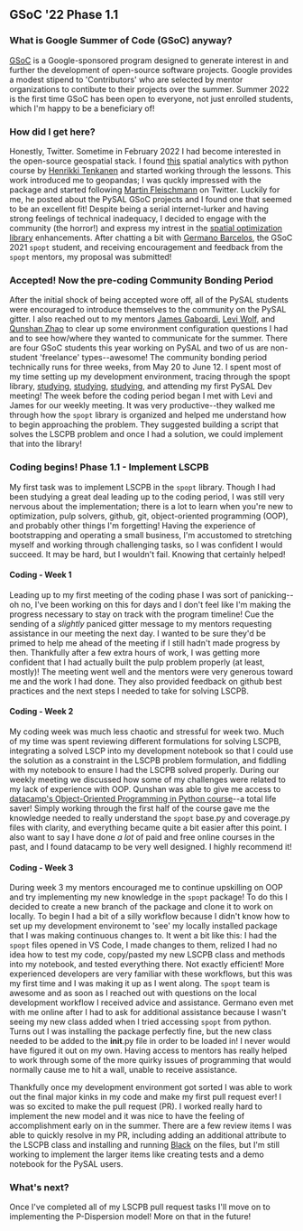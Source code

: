 ## GSoC '22 Phase 1.1

### What is Google Summer of Code (GSoC) anyway?

[GSoC](https://summerofcode.withgoogle.com/) is a Google-sponsored program designed to generate interest in and further the development of open-source software projects. Google provides a modest stipend to 'Contributors' who are selected by mentor organizations to contibute to their projects over the summer. Summer 2022 is the first time GSoC has been open to everyone, not just enrolled students, which I'm happy to be a beneficiary of!

### How did I get here?

Honestly, Twitter. Sometime in February 2022 I had become interested in the open-source geospatial stack. I found [this](https://spatial-analytics.readthedocs.io/en/latest/course-info/introduction.html) spatial analytics with python course by [Henrikki Tenkanen](https://github.com/HTenkanen) and started working through the lessons. This work introduced me to geopandas; I was quckly impressed with the package and started following [Martin Fleischmann](https://github.com/martinfleis) on Twitter. Luckily for me, he posted about the PySAL GSoC projects and I found one that seemed to be an excellent fit! Despite being a serial internet-lurker and having strong feelings of technical inadequacy, I decided to engage with the community (the horror!) and express my intrest in the [spatial optimization library](https://pysal.org/spopt/) enhancements. After chatting a bit with [Germano Barcelos](https://gegen07.github.io/#/), the GSoC 2021 `spopt` student, and receiving encouragement and feedback from the `spopt` mentors, my proposal was submitted! 

### Accepted! Now the pre-coding Community Bonding Period

After the initial shock of being accepted wore off, all of the PySAL students were encouraged to introduce themselves to the community on the PySAL gitter. I also reached out to my mentors [James Gaboardi](https://github.com/jGaboardi), [Levi Wolf](https://github.com/ljwolf), and [Qunshan Zhao](https://github.com/qszhao) to clear up some environment configuration questions I had and to see how/where they wanted to communicate for the summer. There are four GSoC students this year working on PySAL and two of us are non-student 'freelance' types--awesome! The community bonding period technically runs for three weeks, from May 20 to June 12. I spent most of my time setting up my development environment, tracing through the spopt library, [studying](https://link.springer.com/book/10.1007/978-3-319-99846-6), [studying](https://www.wiley.com/en-us/Business+Site+Selection%2C+Location+Analysis+and+GIS-p-9780470191064), [studying](https://link.springer.com/chapter/10.1007/978-3-030-58232-6_7), and attending my first PySAL Dev meeting! The week before the coding period began I met with Levi and James for our weekly meeting. It was very productive--they walked me through how the `spopt` library is organized and helped me understand how to begin approaching the problem. They suggested building a script that solves the LSCPB problem and once I had a solution, we could implement that into the library!

### Coding begins! Phase 1.1 - Implement LSCPB 

My first task was to implement LSCPB in the `spopt` library. Though I had been studying a great deal leading up to the coding period, I was still very nervous about the implementation; there is a lot to learn when you're new to optimization, pulp solvers, github, git, object-oriented programming (OOP), and probably other things I'm forgetting! Having the experience of bootstrapping and operating a small business, I'm accustomed to stretching myself and working through challenging tasks, so I was confident I would succeed. It may be hard, but I wouldn't fail. Knowing that certainly helped! 

#### Coding - Week 1

Leading up to my first meeting of the coding phase I was sort of panicking--oh no, I've been working on this for days and I don't feel like I'm making the progress necessary to stay on track with the program timeline! Cue the sending of a *slightly* paniced gitter message to my mentors requesting assistance in our meeting the next day. I wanted to be sure they'd be primed to help me ahead of the meeting if I still hadn't made progress by then. Thankfully after a few extra hours of work, I was getting more confident that I had actually built the pulp problem properly (at least, mostly)! The meeting went well and the mentors were very generous toward me and the work I had done. They also provided feedback on github best practices and the next steps I needed to take for solving LSCPB. 

#### Coding - Week 2

My coding week was much less chaotic and stressful for week two. Much of my time was spent reviewing different formulations for solving LSCPB, integrating a solved LSCP into my development notebook so that I could use the solution as a constraint in the LSCPB problem formulation, and fiddling with my notebook to ensure I had the LSCPB solved properly. During our weekly meeting we discussed how some of my challenges were related to my lack of experience with OOP. Qunshan was able to give me access to [datacamp's Object-Oriented Programming in Python course](https://app.datacamp.com/learn/courses/object-oriented-programming-in-python)--a total life saver! Simply working through the first half of the course gave me the knowledge needed to really understand the `spopt` base.py and coverage.py files with clarity, and everything became quite a bit easier after this point. I also want to say I have done *a lot* of paid and free online courses in the past, and I found datacamp to be very well designed. I highly recommend it!  

#### Coding - Week 3

During week 3 my mentors encouraged me to continue upskilling on OOP and try implementing my new knowledge in the `spopt` package! To do this I decided to create a new branch of the package and clone it to work on locally. To begin I had a bit of a silly workflow because I didn't know how to set up my development environemt to 'see' my locally installed package that I was making continuous changes to. It went a bit like this: I had the `spopt` files opened in VS Code, I made changes to them, relized I had no idea how to test my code, copy/pasted my new LSCPB class and methods into my notebook, and tested everything there. Not exactly efficient! More experienced developers are very familiar with these workflows, but this was my first time and I was making it up as I went along. The `spopt` team is awesome and as soon as I reached out with questions on the local development workflow I received advice and assistance. Germano even met with me online after I had to ask for additional assistance because I wasn't seeing my new class added when I tried accessing `spopt` from python. Turns out I was installing the package perfectly fine, but the new class needed to be added to the __init__.py file in order to be loaded in! I never would have figured it out on my own. Having access to mentors has really helped to work through some of the more quirky issues of programming that would normally cause me to hit a wall, unable to receive assistance. 

Thankfully once my development environment got sorted I was able to work out the final major kinks in my code and make my first pull request ever! I was so excited to make the pull request (PR). I worked really hard to implement the new model and it was nice to have the feeling of accomplishment early on in the summer. There are a few review items I was able to quickly resolve in my PR, including adding an additional attribute to the LSCPB class and installing and running [Black](https://black.readthedocs.io/en/stable/) on the files, but I'm still working to implement the larger items like creating tests and a demo notebook for the PySAL users. 

### What's next?

Once I've completed all of my LSCPB pull request tasks I'll move on to implementing the P-Dispersion model! More on that in the future!





